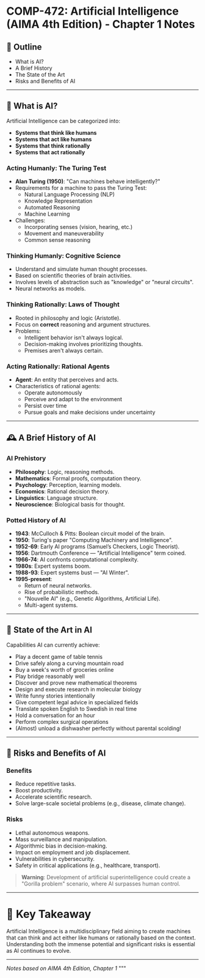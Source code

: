 # COMP-472: Artificial Intelligence (AIMA 4th Edition) - Chapter 1 Notes

## 📝 Outline
- What is AI?
- A Brief History
- The State of the Art
- Risks and Benefits of AI

---

## 🤔 What is AI?
Artificial Intelligence can be categorized into:

- **Systems that think like humans**
- **Systems that act like humans**
- **Systems that think rationally**
- **Systems that act rationally**

### Acting Humanly: The Turing Test
- **Alan Turing (1950)**: "Can machines behave intelligently?"
- Requirements for a machine to pass the Turing Test:
  - Natural Language Processing (NLP)
  - Knowledge Representation
  - Automated Reasoning
  - Machine Learning
- Challenges:
  - Incorporating senses (vision, hearing, etc.)
  - Movement and maneuverability
  - Common sense reasoning

### Thinking Humanly: Cognitive Science
- Understand and simulate human thought processes.
- Based on scientific theories of brain activities.
- Involves levels of abstraction such as "knowledge" or "neural circuits".
- Neural networks as models.

### Thinking Rationally: Laws of Thought
- Rooted in philosophy and logic (Aristotle).
- Focus on **correct** reasoning and argument structures.
- Problems:
  - Intelligent behavior isn't always logical.
  - Decision-making involves prioritizing thoughts.
  - Premises aren't always certain.

### Acting Rationally: Rational Agents
- **Agent**: An entity that perceives and acts.
- Characteristics of rational agents:
  - Operate autonomously
  - Perceive and adapt to the environment
  - Persist over time
  - Pursue goals and make decisions under uncertainty

---

## 🕰️ A Brief History of AI

### AI Prehistory
- **Philosophy**: Logic, reasoning methods.
- **Mathematics**: Formal proofs, computation theory.
- **Psychology**: Perception, learning models.
- **Economics**: Rational decision theory.
- **Linguistics**: Language structure.
- **Neuroscience**: Biological basis for thought.

### Potted History of AI
- **1943**: McCulloch & Pitts: Boolean circuit model of the brain.
- **1950**: Turing's paper "Computing Machinery and Intelligence".
- **1952-69**: Early AI programs (Samuel’s Checkers, Logic Theorist).
- **1956**: Dartmouth Conference — "Artificial Intelligence" term coined.
- **1966-74**: AI confronts computational complexity.
- **1980s**: Expert systems boom.
- **1988-93**: Expert systems bust — "AI Winter".
- **1995-present**:
  - Return of neural networks.
  - Rise of probabilistic methods.
  - "Nouvelle AI" (e.g., Genetic Algorithms, Artificial Life).
  - Multi-agent systems.

---

## 🎯 State of the Art in AI

Capabilities AI can currently achieve:
- Play a decent game of table tennis
- Drive safely along a curving mountain road
- Buy a week's worth of groceries online
- Play bridge reasonably well
- Discover and prove new mathematical theorems
- Design and execute research in molecular biology
- Write funny stories intentionally
- Give competent legal advice in specialized fields
- Translate spoken English to Swedish in real time
- Hold a conversation for an hour
- Perform complex surgical operations
- (Almost) unload a dishwasher perfectly without parental scolding!

---

## 🚨 Risks and Benefits of AI

### Benefits
- Reduce repetitive tasks.
- Boost productivity.
- Accelerate scientific research.
- Solve large-scale societal problems (e.g., disease, climate change).

### Risks
- Lethal autonomous weapons.
- Mass surveillance and manipulation.
- Algorithmic bias in decision-making.
- Impact on employment and job displacement.
- Vulnerabilities in cybersecurity.
- Safety in critical applications (e.g., healthcare, transport).

> **Warning**: Development of artificial superintelligence could create a "Gorilla problem" scenario, where AI surpasses human control.

---

# 🌟 Key Takeaway
Artificial Intelligence is a multidisciplinary field aiming to create machines that can think and act either like humans or rationally based on the context. Understanding both the immense potential and significant risks is essential as AI continues to evolve.

---

*Notes based on AIMA 4th Edition, Chapter 1*
"""
